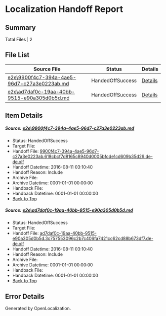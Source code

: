 # <a name='report-top'></a> Localization Handoff Report

## Summary
 Total Files | 2

## File List
 Source File | Status | Details 
 ----------- | ------ | ------- 
 [e2e\9900f4c7-394a-4ae5-96d7-c27a3e0223ab.md](https://github.com/OpenLocalizationTestOrg/oltest/blob/423becb14b03c9800739ee9dcc4f0056a3a8167c/e2e/9900f4c7-394a-4ae5-96d7-c27a3e0223ab.md) | HandedOffSuccess | [Details](#36e29b93e870808f7da05d2edd47929dcd57b8171)
 [e2e\ad7daf0c-19aa-40bb-9515-e90a305d0b5d.md](https://github.com/OpenLocalizationTestOrg/oltest/blob/423becb14b03c9800739ee9dcc4f0056a3a8167c/e2e/ad7daf0c-19aa-40bb-9515-e90a305d0b5d.md) | HandedOffSuccess | [Details](#78ca384096ef354adfdef8e6aab9292fee43756c2)

## Item Details
##### <a name='36e29b93e870808f7da05d2edd47929dcd57b8171'></a> Source: [e2e\9900f4c7-394a-4ae5-96d7-c27a3e0223ab.md](https://github.com/OpenLocalizationTestOrg/oltest/blob/423becb14b03c9800739ee9dcc4f0056a3a8167c/e2e/9900f4c7-394a-4ae5-96d7-c27a3e0223ab.md)
* Status: HandedOffSuccess
* Target File: 
* Handoff File: [9900f4c7-394a-4ae5-96d7-c27a3e0223ab.618cbcf7d8165c8940d0005bfcde1cd609b35d29.de-de.xlf](https://github.com/OpenLocalizationTestOrg/olhandoff-e2e/blob/7e56ff26d379518a8856c7bc319e47c9df8d2837/ol-handoff/OpenLocalizationTestOrg/ol-test-dede/ci/ht/9900f4c7-394a-4ae5-96d7-c27a3e0223ab.618cbcf7d8165c8940d0005bfcde1cd609b35d29.de-de.xlf)
* Handoff Datetime: 2016-08-11 03:10:40
* Handoff Reason: Include
* Archive File: 
* Archive Datetime: 0001-01-01 00:00:00
* Handback File: 
* Handback Datetime: 0001-01-01 00:00:00
* [Back to Top](#report-top)

##### <a name='78ca384096ef354adfdef8e6aab9292fee43756c2'></a> Source: [e2e\ad7daf0c-19aa-40bb-9515-e90a305d0b5d.md](https://github.com/OpenLocalizationTestOrg/oltest/blob/423becb14b03c9800739ee9dcc4f0056a3a8167c/e2e/ad7daf0c-19aa-40bb-9515-e90a305d0b5d.md)
* Status: HandedOffSuccess
* Target File: 
* Handoff File: [ad7daf0c-19aa-40bb-9515-e90a305d0b5d.3c757553096c2b7c406fa7421cc62cd88b673df7.de-de.xlf](https://github.com/OpenLocalizationTestOrg/olhandoff-e2e/blob/7e56ff26d379518a8856c7bc319e47c9df8d2837/ol-handoff/OpenLocalizationTestOrg/ol-test-dede/ci/ht/ad7daf0c-19aa-40bb-9515-e90a305d0b5d.3c757553096c2b7c406fa7421cc62cd88b673df7.de-de.xlf)
* Handoff Datetime: 2016-08-11 03:10:40
* Handoff Reason: Include
* Archive File: 
* Archive Datetime: 0001-01-01 00:00:00
* Handback File: 
* Handback Datetime: 0001-01-01 00:00:00
* [Back to Top](#report-top)


## Error Details

Generated by OpenLocalization.
